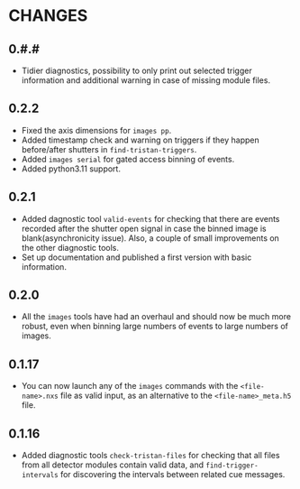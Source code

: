 # CHANGES

## 0.#.#
- Tidier diagnostics, possibility to only print out selected trigger information and additional warning in case of missing module files.

## 0.2.2
- Fixed the axis dimensions for `images pp`.
- Added timestamp check and warning on triggers if they happen before/after shutters in `find-tristan-triggers`.
- Added `images serial` for gated access binning of events.
- Added python3.11 support.

## 0.2.1
- Added dagnostic tool `valid-events` for checking that there are events recorded after the shutter open signal in case the binned image is blank(asynchronicity issue). Also, a couple of small improvements on the other diagnostic tools.
- Set up documentation and published a first version with basic information.

## 0.2.0
- All the `images` tools have had an overhaul and should now be much more robust, even when binning large numbers of events to large numbers of images.

## 0.1.17
- You can now launch any of the `images` commands with the `<file-name>.nxs` file as valid input, as an alternative to the `<file-name>_meta.h5` file.

## 0.1.16
- Added diagnostic tools `check-tristan-files` for checking that all files from all detector modules contain valid data, and `find-trigger-intervals` for discovering the intervals between related cue messages.
